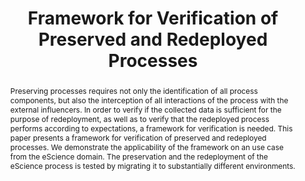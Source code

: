 ---
abstract: Preserving processes requires not only the identification of all process
  components, but also the interception of all interactions of the process with the
  external influencers. In order to verify if the collected data is sufficient for
  the purpose of redeployment, as well as to verify that the redeployed process performs
  according to expectations, a framework for verification is needed. This paper presents
  a framework for verification of preserved and redeployed processes. We demonstrate
  the applicability of the framework on an use case from the eScience domain. The
  preservation and the redeployment of the eScience process is tested by migrating
  it to substantially different environments.
creators:
- Miksa, Tomasz
- Vieira, Ricardo
- Strodl, Stephan
- Mayer, Rudolf
- Barateiro, José
- Pröll, Stefan
- Rauber, Andreas
date: null
document_url: https://services.phaidra.univie.ac.at/api/object/o:378039/download
grand_parent: iPRES
institutions: []
keywords:
- lisbon
landing_page_url: https://phaidra.univie.ac.at/o:378039
language: eng
layout: publication
license: CC BY-SA 2.0 AT
notes_url: null
parent: iPRES 2013
presentation_url: null
publication_type: paper
size: 203026
source_name: iPRES
title: Framework for Verification of Preserved and Redeployed Processes
year: 2013
---